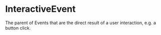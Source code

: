 # InteractiveEvent
The parent of Events that are the direct result of a user interaction, e.g. a button click.
